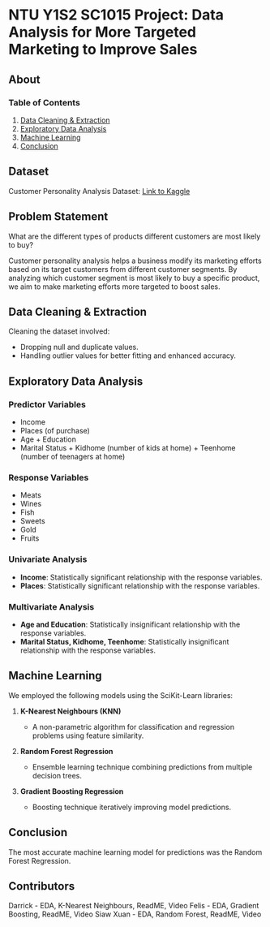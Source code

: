 # NTU Y1S2 SC1015 Project: Data Analysis for More Targeted Marketing to Improve Sales

## About

### Table of Contents

1. [Data Cleaning & Extraction](#data-cleaning--extraction)
2. [Exploratory Data Analysis](#exploratory-data-analysis)
3. [Machine Learning](#machine-learning)
4. [Conclusion](#conclusion)

## Dataset

Customer Personality Analysis Dataset: [Link to Kaggle](https://www.kaggle.com/datasets/imakash3011/customer-personality-analysis)

## Problem Statement

What are the different types of products different customers are most likely to buy?

Customer personality analysis helps a business modify its marketing efforts based on its target customers from different customer segments. By analyzing which customer segment is most likely to buy a specific product, we aim to make marketing efforts more targeted to boost sales.

## Data Cleaning & Extraction

Cleaning the dataset involved:
- Dropping null and duplicate values.
- Handling outlier values for better fitting and enhanced accuracy.

## Exploratory Data Analysis

### Predictor Variables

- Income
- Places (of purchase)
- Age + Education
- Marital Status + Kidhome (number of kids at home) + Teenhome (number of teenagers at home)

### Response Variables

- Meats
- Wines
- Fish
- Sweets
- Gold
- Fruits

### Univariate Analysis

- **Income**: Statistically significant relationship with the response variables.
- **Places**: Statistically significant relationship with the response variables.

### Multivariate Analysis

- **Age and Education**: Statistically insignificant relationship with the response variables.
- **Marital Status, Kidhome, Teenhome**: Statistically insignificant relationship with the response variables.

## Machine Learning

We employed the following models using the SciKit-Learn libraries:

1. **K-Nearest Neighbours (KNN)**
   - A non-parametric algorithm for classification and regression problems using feature similarity.

2. **Random Forest Regression**
   - Ensemble learning technique combining predictions from multiple decision trees.

3. **Gradient Boosting Regression**
   - Boosting technique iteratively improving model predictions.

## Conclusion

The most accurate machine learning model for predictions was the Random Forest Regression.

## Contributors

Darrick - EDA, K-Nearest Neighbours, ReadME, Video
<be>
Felis - EDA, Gradient Boosting, ReadME, Video
<be>
Siaw Xuan - EDA, Random Forest, ReadME, Video


